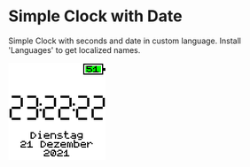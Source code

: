 # Simple Clock with Date
Simple Clock with seconds and date in custom language. Install 'Languages' to get localized names.

![](screenshot_supf.png)
